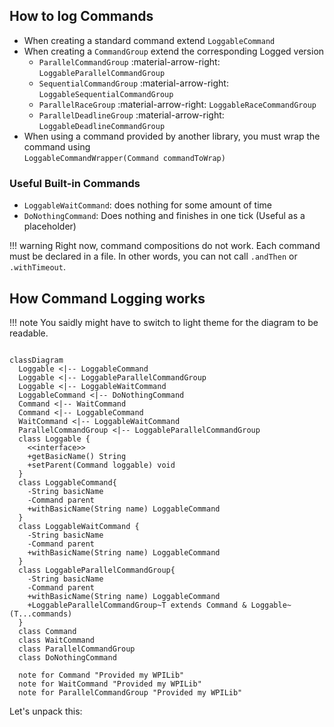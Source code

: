 ## How to log Commands
- When creating a standard command extend `LoggableCommand`
- When creating a `CommandGroup` extend the corresponding Logged version
  - `ParallelCommandGroup` :material-arrow-right: `LoggableParallelCommandGroup`
  - `SequentialCommandGroup` :material-arrow-right: `LoggableSequentialCommandGroup`
  - `ParallelRaceGroup` :material-arrow-right: `LoggableRaceCommandGroup`
  - `ParallelDeadlineGroup` :material-arrow-right: `LoggableDeadlineCommandGroup`
- When using a command provided by another library, you must wrap the command using <br>
`LoggableCommandWrapper(Command commandToWrap)`

### Useful Built-in Commands
  - `LoggableWaitCommand`: does nothing for some amount of time
  - `DoNothingCommand`: Does nothing and finishes in one tick (Useful as a placeholder)

!!! warning
    Right now, command compositions do not work. Each command must be declared in a file. In other words, you can not call `.andThen` or `.withTimeout`.
## How Command Logging works
!!! note
    You saidly might have to switch to light theme for the diagram to be readable.
``` mermaid

classDiagram
  Loggable <|-- LoggableCommand
  Loggable <|-- LoggableParallelCommandGroup
  Loggable <|-- LoggableWaitCommand
  LoggableCommand <|-- DoNothingCommand
  Command <|-- WaitCommand
  Command <|-- LoggableCommand
  WaitCommand <|-- LoggableWaitCommand
  ParallelCommandGroup <|-- LoggableParallelCommandGroup
  class Loggable {
    <<interface>>
    +getBasicName() String
    +setParent(Command loggable) void
  }
  class LoggableCommand{
    -String basicName
    -Command parent
    +withBasicName(String name) LoggableCommand
  }
  class LoggableWaitCommand {
    -String basicName
    -Command parent
    +withBasicName(String name) LoggableCommand
  }
  class LoggableParallelCommandGroup{
    -String basicName
    -Command parent
    +withBasicName(String name) LoggableCommand
    +LoggableParallelCommandGroup~T extends Command & Loggable~(T...commands)
  }
  class Command
  class WaitCommand
  class ParallelCommandGroup
  class DoNothingCommand
  
  note for Command "Provided my WPILib" 
  note for WaitCommand "Provided my WPILib" 
  note for ParallelCommandGroup "Provided my WPILib" 
```
Let's unpack this:
